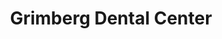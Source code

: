 ---
title: "Grimberg Dental Center"
url: /ciudad-autonoma-de-buenos-aires/grimberg-dental-center/
shop: general
---